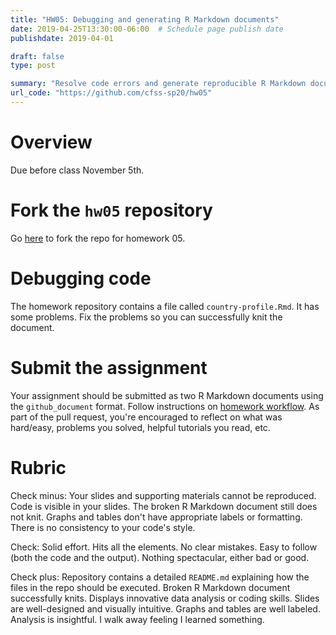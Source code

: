 ```yaml
---
title: "HW05: Debugging and generating R Markdown documents"
date: 2019-04-25T13:30:00-06:00  # Schedule page publish date
publishdate: 2019-04-01

draft: false
type: post

summary: "Resolve code errors and generate reproducible R Markdown documents."
url_code: "https://github.com/cfss-sp20/hw05"
---
```




# Overview

Due before class November 5th.

# Fork the `hw05` repository

Go [here](https://github.com/cfss-sp20/hw05) to fork the repo for homework 05.

# Debugging code

The homework repository contains a file called `country-profile.Rmd`. It has some problems. Fix the problems so you can successfully knit the document.

# Submit the assignment

Your assignment should be submitted as two R Markdown documents using the `github_document` format. Follow instructions on [homework workflow](/faq/homework-guidelines/#homework-workflow). As part of the pull request, you're encouraged to reflect on what was hard/easy, problems you solved, helpful tutorials you read, etc.

# Rubric

Check minus: Your slides and supporting materials cannot be reproduced. Code is visible in your slides. The broken R Markdown document still does not knit. Graphs and tables don't have appropriate labels or formatting. There is no consistency to your code's style.

Check: Solid effort. Hits all the elements. No clear mistakes. Easy to follow (both the code and the output). Nothing spectacular, either bad or good.

Check plus: Repository contains a detailed `README.md` explaining how the files in the repo should be executed. Broken R Markdown document successfully knits. Displays innovative data analysis or coding skills. Slides are well-designed and visually intuitive. Graphs and tables are well labeled. Analysis is insightful. I walk away feeling I learned something.
